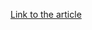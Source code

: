 [Link to the article](https://www.welivesecurity.com/en/eset-research/ebury-alive-unseen-400k-linux-servers-compromised-cryptotheft-financial-gain/)
